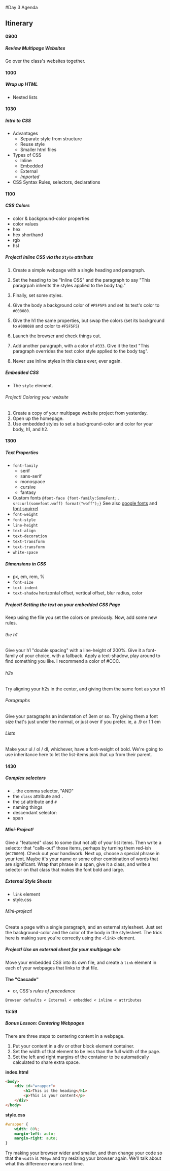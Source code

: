 #Day 3 Agenda

Itinerary
-------------
#### 0900
##### Review Multipage Websites
Go over the class's websites together.

#### 1000
##### Wrap up HTML

* Nested lists

#### 1030
##### Intro to CSS

* Advantages
    * Separate style from structure
    * Reuse style
    * Smaller html files
* Types of CSS
    * Inline
    * Embedded
    * External
    * _Imported_
* CSS Syntax
    Rules, selectors, declarations

#### 1100
##### CSS Colors

* color & background-color properties
* color values
* hex
* hex shorthand
* rgb
* hsl

##### Project! Inline CSS via the `Style` attribute
1. Create a simple webpage with a single heading and paragraph.
2. Set the heading to be "Inline CSS" and the paragraph to say "This paragrpah inherits the styles applied to the body tag."

3. Finally, set some styles.
4. Give the body a background color of `#F5F5F5` and set its text's color to `#008080`.
5. Give the h1 the same properties, but swap the colors (set its background to `#008080` and color to `#F5F5F5`)
6. Launch the browser and check things out. 
7. Add another paragraph, with a color of `#333`. Give it the text "This paragraph overrides the text color style applied to the body tag".
8. Never use inline styles in this class ever, ever again.


##### Embedded CSS

* The `style` element.

###### Project! Coloring your website

1. Create a copy of your multipage website project from yesterday.
2. Open up the homepage.
3. Use embedded styles to set a background-color and color for your body, h1, and h2.

#### 1300
##### Text Properties

* `font-family`
    * serif
    * sans-serif
    * monospace
    * cursive
    * fantasy
* Custom fonts
    `@font-face {font-family:SomeFont;, src:url(somefont.woff) format("woff");}`
    See also [google fonts](http://google.com/webfonts) and [font squirrel](http://fontsquirrel.com)
* `font-weight`
* `font-style`
* `line-height`
* `text-align`
* `text-decoration`
* `text-transform`
* `text-transform`
* `white-space`

##### Dimensions in CSS
* px, em, rem, %
* `font-size`
* `text-indent`
* `text-shadow` horizontal offset, vertical offset, blur radius, color


##### Project! Setting the text on your embedded CSS Page
Keep using the file you set the colors on previously. Now, add some new rules.
###### the h1

Give your h1 "double spacing" with a line-height of 200%.
Give it a font-family of your choice, with a fallback.
Apply a text-shadow, play around to find something you like. I recommend a color of #CCC.

###### h2s
Try aligning your h2s in the center, and giving them the same font as your h1

###### Paragraphs
Give your paragraphs an indentation of 3em or so.
Try giving them a font size that's just under the normal, or just over if you prefer. ie, a .9 or 1.1 em

###### Lists
Make your ul / ol / dl, whichever, have a font-weight of bold. We're going to use inheritance here to let the list-items pick that up from their parent.

#### 1430
##### Complex selectors

* `,` the comma selector, "AND"
* the `class` attribute and `.`
* the `id` attribute and `#`
* naming things
* descendant selector: ` `
* span

##### Mini-Project!

Give a "featured" class to some (but not all) of your list items. Then write a selector that "calls-out" those items, perhaps by turning them red-ish (`#C70000`).
Check out your handiwork.
Next up, choose a special phrase in your text. Maybe it's your name or some other combination of words that are significant. Wrap that phrase in a span, give it a class, and write a selector on that class that makes the font bold and large.

##### External Style Sheets

* `link` element
* style.css
###### Mini-project!
Create a page with a single paragraph, and an external stylesheet. Just set the background-color and the color of the body in the stylesheet. The trick here is making sure you're correctly using the `<link>` element.

##### Project! Use an external sheet for your multipage site
Move your embedded CSS into its own file, and create a `link` element in each of your webpages that links to that file.

#### The "Cascade"
* or, CSS's _rules of precedence_

` Browser defaults < External < embedded < inline < attributes `


#### 15:59
##### Bonus Lesson: Centering Webpages

There are three steps to centering content in a webpage.
1. Put your content in a div or other block element container.
2. Set the width of that element to be less than the full width of the page.
3. Set the left and right margins of the container to be automatically calculated to share extra space.

__index.html__
```html
<body>
    <div id="wrapper">
        <h1>This is the heading</h1>
        <p>This is your content</p>
    </div>
</body>
```
__style.css__
```css
#wrapper {
    width: 80%;
    margin-left: auto;
    margin-right: auto;
}
```
Try making your browser wider and smaller, and then change your code so that the `width` is `700px` and try resizing your browser again. We'll talk about what this difference means next time.

